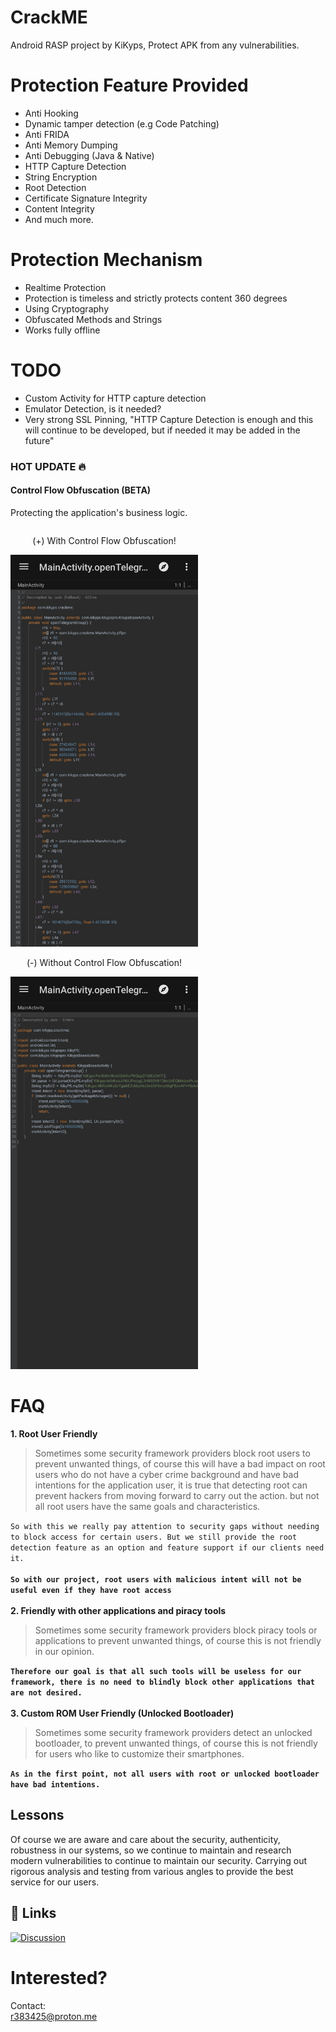 
# CrackME

Android RASP project by KiKyps, Protect APK from any vulnerabilities.

# Protection Feature Provided

- Anti Hooking
- Dynamic tamper detection (e.g Code Patching)
- Anti FRIDA
- Anti Memory Dumping
- Anti Debugging (Java & Native)
- HTTP Capture Detection
- String Encryption
- Root Detection
- Certificate Signature Integrity
- Content Integrity
- And much more.

# Protection Mechanism

- Realtime Protection
- Protection is timeless and strictly protects content 360 degrees
- Using Cryptography
- Obfuscated Methods and Strings
- Works fully offline

# TODO
- Custom Activity for HTTP capture detection
- Emulator Detection, is it needed?
- Very strong SSL Pinning, "HTTP Capture Detection is enough and this will continue to be developed, but if needed it may be added in the future"

### HOT UPDATE 🔥
#### Control Flow Obfuscation (BETA)
Protecting the application's business logic.

<div>
    <div style="float: left; margin-right: 50px; text-align: center;">
        <p>(+) With Control Flow Obfuscation!</p>
        <img src="img/cfo.jpg" alt="(+) With Control Flow Obfuscation!" style="width: 300px;">
    </div>
    <div style="float: left; text-align: center;">
        <p>(-) Without Control Flow Obfuscation!</p>
        <img src="img/wcfo.jpg" alt="(-) Without Control Flow Obfuscation!" style="width: 300px;">
    </div>
    <div style="clear: both;"></div>
</div>

# FAQ

**1. Root User Friendly**

> Sometimes some security framework providers block root users to prevent unwanted things, of course this will have a bad impact on root users who do not have a cyber crime background and have bad intentions for the application user, it is true that detecting root can prevent hackers from moving forward to carry out the action. but not all root users have the same goals and characteristics.

`So with this we really pay attention to security gaps without needing to block access for certain users.
But we still provide the root detection feature as an option and feature support if our clients need it.`\
\
**`So with our project, root users with malicious intent will not be useful even if they have root access`**\
\
**2. Friendly with other applications and piracy tools**

> Sometimes some security framework providers block piracy tools or applications to prevent unwanted things, of course this is not friendly in our opinion.

**`Therefore our goal is that all such tools will be useless for our framework, there is no need to blindly block other applications that are not desired.`**\
\
**3. Custom ROM User Friendly (Unlocked Bootloader)**

> Sometimes some security framework providers detect an unlocked bootloader, to prevent unwanted things, of course this is not friendly for users who like to customize their smartphones.

**`As in the first point, not all users with root or unlocked bootloader have bad intentions.`**

## Lessons

Of course we are aware and care about the security, authenticity, robustness in our systems, so we continue to maintain and research modern vulnerabilities to continue to maintain our security. Carrying out rigorous analysis and testing from various angles to provide the best service for our users.

## 🔗 Links
[![Discussion](https://img.shields.io/badge/join_the_discussion-0088cc?style=for-the-badge&logo=telegram&logoColor=white)](https://t.me/crkme_xyz)

# Interested?

Contact:\
r383425@proton.me
